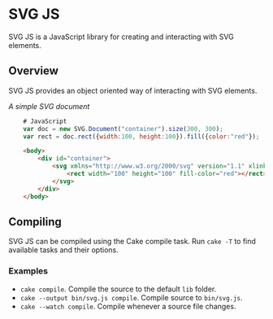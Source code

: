 # SVG JS
SVG JS is a JavaScript library for creating and interacting with SVG elements.

## Overview
SVG JS provides an object oriented way of interacting with SVG elements.

*A simple SVG document*
	
```javascript
	# JavaScript
	var doc = new SVG.Document("container").size(300, 300);
	var rect = doc.rect({width:100, height:100}).fill({color:"red"});
```

```html
	<body>
		<div id="container">
			<svg xmlns="http://www.w3.org/2000/svg" version="1.1" xlink="http://www.w3.org/1999/xlink" width="300" height="300">
				<rect width="100" height="100" fill-color="red"></rect>
			</svg>
		</div>
	</body>
```

## Compiling
SVG JS can be compiled using the Cake compile task. Run `cake -T` to find available tasks and their options.

### Examples
* `cake compile`. Compile the source to the default `lib` folder.
* `cake --output bin/svg.js compile`. Compile source to `bin/svg.js`.
* `cake --watch compile`. Compile whenever a source file changes.